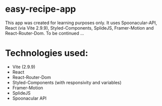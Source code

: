 # easy-recipe-app
This app was created for learning purposes only. It uses Spoonacular-API, React (via Vite 2.9.9), Styled-Components, SplideJS, Framer-Motion and React-Router-Dom. To be continued ...

# Technologies used:

- Vite (2.9.9)
- React
- React-Router-Dom
- Styled-Components (with responsivity and variables)
- Framer-Motion
- SplideJS
- Spoonacular API
